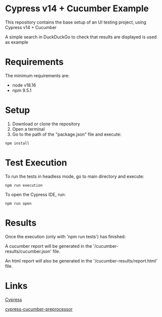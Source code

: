 # Cypress v14 + Cucumber Example

This repository contains the base setup of an UI testing project, using Cypress v14 + Cucumber

A simple search in DuckDuckGo to check that results are displayed is used as example

# Requirements

The minimum requirements are:

* node v18.16
* npm 9.5.1

# Setup

1. Download or clone the repository
2. Open a terminal
3. Go to the path of the "package.json" file and execute:

```
npm install
```

# Test Execution

To run the tests in headless mode, go to main directory and execute:

```
npm run execution
```

To open the Cypress IDE, run:

```
npm run open
```

# Results

Once the execution (only with 'npm run tests') has finished:

A cucumber report will be generated in the '/cucumber-results/cucumber.json' file.

An html report will also be generated in the '/cucumber-results/report.html' file.

# Links
    
[Cypress](<https://www.cypress.io/>)

[cypress-cucumber-preprocessor](<https://github.com/badeball/cypress-cucumber-preprocessor>)